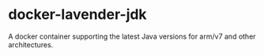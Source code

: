 # docker-lavender-jdk
A docker container supporting the latest Java versions for arm/v7 and other architectures.
